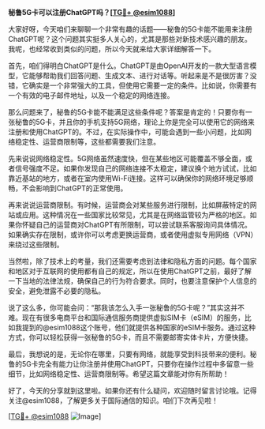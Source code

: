**秘鲁5G卡可以注册ChatGPT吗？[[TG💪+ @esim1088](https://t.me/s/esim1088)]**

大家好呀，今天咱们来聊聊一个非常有趣的话题——秘鲁的5G卡能不能用来注册ChatGPT呢？这个问题其实挺多人关心的，尤其是那些对新技术感兴趣的朋友。我呢，也经常收到类似的问题，所以今天就来给大家详细解答一下。

首先，咱们得明白ChatGPT是什么。ChatGPT是由OpenAI开发的一款大型语言模型，它能够帮助我们回答问题、生成文本、进行对话等。听起来是不是很厉害？没错，它确实是一个非常强大的工具，但使用它需要一定的条件。比如说，你需要有一个有效的电子邮件地址，以及一个稳定的网络连接。

那么问题来了，秘鲁的5G卡能不能满足这些条件呢？答案是肯定的！只要你有一张秘鲁的5G卡，并且你的手机支持5G网络，理论上你是完全可以使用它的网络来注册和使用ChatGPT的。不过，在实际操作中，可能会遇到一些小问题，比如网络稳定性、运营商限制等，这些都需要我们注意。

先来说说网络稳定性。5G网络虽然速度快，但在某些地区可能覆盖不够全面，或者信号强度不足。如果你发现自己的网络连接不太稳定，建议换个地方试试，比如靠近基站的地方，或者在室内使用Wi-Fi连接。这样可以确保你的网络环境足够顺畅，不会影响到ChatGPT的正常使用。

再来说说运营商限制。有时候，运营商会对某些服务进行限制，比如屏蔽特定的网站或应用。这种情况在一些国家比较常见，尤其是在网络监管较为严格的地区。如果你怀疑自己的运营商对ChatGPT有所限制，可以尝试联系客服询问具体情况。如果确实存在限制，或许你可以考虑更换运营商，或者使用虚拟专用网络（VPN）来绕过这些限制。

当然啦，除了技术上的考量，我们还需要考虑到法律和隐私方面的问题。每个国家和地区对于互联网的使用都有自己的规定，所以在使用ChatGPT之前，最好了解一下当地的法律法规，确保自己的行为符合要求。同时，也要注意保护个人信息的安全，避免泄露不必要的隐私。

说了这么多，你可能会问：“那我该怎么入手一张秘鲁的5G卡呢？”其实这并不难。现在有很多电商平台和国际通信服务商提供虚拟SIM卡（eSIM）的服务，比如我提到的@esim1088这个账号，他们就提供各种国家的eSIM卡服务。通过这种方式，你可以轻松获得一张秘鲁的5G卡，而且不需要邮寄实体卡片，方便快捷。

最后，我想说的是，无论你在哪里，只要有网络，就能享受到科技带来的便利。秘鲁的5G卡完全有能力让你注册并使用ChatGPT，只要你在操作过程中多留意一些细节，比如网络稳定性、运营商限制等。希望这篇文章能对你有所帮助！

好了，今天的分享就到这里啦。如果你还有什么疑问，欢迎随时留言讨论哦。记得关注@esim1088，了解更多关于国际通信的知识。咱们下次再见啦！

[[TG💪+ @esim1088](https://t.me/s/esim1088) ![Image](https://i.postimg.cc/4NQfJmqS/Snipaste-2025-05-13-00-14-12.png)]